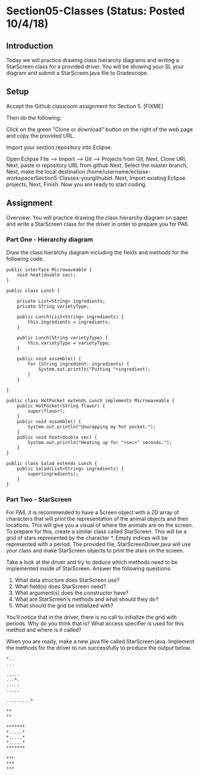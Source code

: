 # Section05-Classes (Status: Posted 10/4/18) 

## Introduction 
Today we will practice drawing class hierarchy diagrams and writing a
StarScreen class for a provided driver. You will be showing your SL your diagram
and submit a StarScreen.java file to Gradescope.

## Setup

Accept the Github classroom assignment for Section 5. [FIXME]

Then do the following:

Click on the green "Clone or download" button on the right of the web page and
copy the provided URL.

Import your section repository into Eclipse.

Open Eclipse
File —> Import —> Git —> Projects from Git, Next, Clone URI, Next, paste in
repository URL from github
Next, Select the master branch, Next, make the local destination
/home/username/eclipse-workspace/Section5-Classes-yourgithubid.
Next, Import existing Eclipse projects, Next, Finish.
Now you are ready to start coding.

## Assignment
Overview: You will practice drawing the class hierarchy diagram on paper
and write a StarScreen class for the driver in order to prepare you for PA6.

### Part One - Hierarchy diagram
Draw the class hierarchy diagram including the fields and methods for the following code.

```
public interface Microwaveable {
	void heat(double sec);
}

public class Lunch {
	
	private List<String> ingredients;
	private String varietyType;
		
	public Lunch(List<String> ingredients) {
		this.ingredients = ingredients;
	}
	
	public Lunch(String varietyType) {
		this.varietyType = varietyType;
	}
	
	public void assemble() {
		for (String ingredient: ingredients) {
			System.out.println("Putting "+ingredient);
		}
	}
	
}

public class HotPocket extends Lunch implements Microwaveable {
	public HotPocket(String flavor) {
		super(flavor);
	}
	public void assemble() {
		System.out.println("Unwrapping my hot pocket.");
	}
	public void heat(double sec) {
		System.out.println("Heating up for "+sec+" seconds.");
	}	
}

public class Salad extends Lunch {
	public Salad(List<String> ingredients) {
		super(ingredients);
	}
}

```

### Part Two - StarScreen

For PA6, it is recommended to have a Screen object with a 2D array of
characters that will print the representation of the animal objects
and their locations. This will give you a visual of where the animals
are on the screen. To prepare for this, create a similar class
called StarScreen. This will be a grid of stars represented by the
character *. Empty indices will be represented with a period.
The provided file, StarScreenDriver.java will use your class
and make StarScreen objects to print the stars on the screen.

Take a look at the driver and try to deduce which methods need to be
implemented inside of StarScreen.  Answer the following questions:

1. What data structure does StarScreen use?
2. What field(s) does StarScreen need?
3. What argument(s) does the constructor have?
4. What are StarScreen's methods and what should they do? 
5. What should the grid be initialized with?

You'll notice that in the driver, there is no call to initialize
the grid with periods. Why do you think that is? What access specifier
is used for this method and where is it called?

When you are ready, make a new java file called StarScreen.java.
Implement the methods for the driver to run successfully to produce
the output below.

```
*..
...

.....
...*.
.....
.....

.........*

**
**

*******
*.....*
*.....*
*.....*
*******

***
***
***
```
